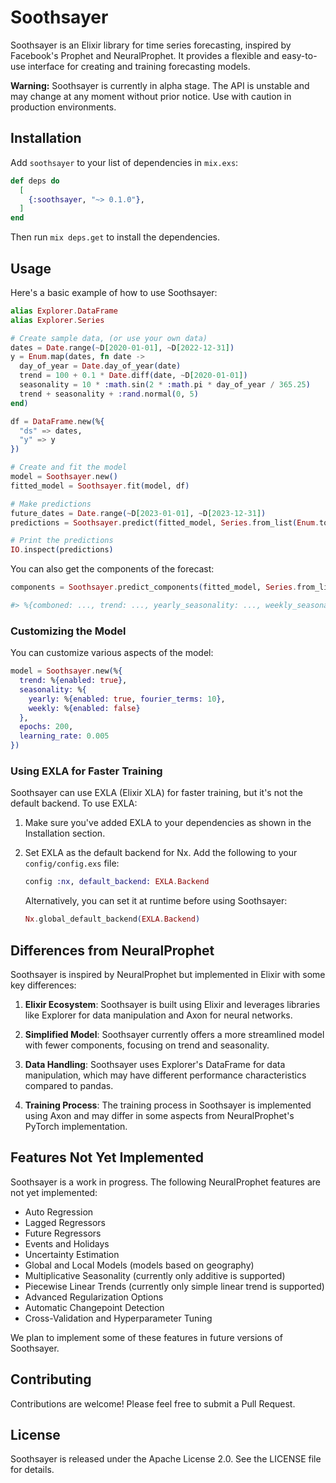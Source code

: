 # Soothsayer

Soothsayer is an Elixir library for time series forecasting, inspired by Facebook's Prophet and NeuralProphet. It provides a flexible and easy-to-use interface for creating and training forecasting models.

**Warning:** Soothsayer is currently in alpha stage. The API is unstable and may change at any moment without prior notice. Use with caution in production environments.

## Installation

Add `soothsayer` to your list of dependencies in `mix.exs`:

```elixir
def deps do
  [
    {:soothsayer, "~> 0.1.0"},
  ]
end
```

Then run `mix deps.get` to install the dependencies.

## Usage

Here's a basic example of how to use Soothsayer:

```elixir
alias Explorer.DataFrame
alias Explorer.Series

# Create sample data, (or use your own data)
dates = Date.range(~D[2020-01-01], ~D[2022-12-31])
y = Enum.map(dates, fn date ->
  day_of_year = Date.day_of_year(date)
  trend = 100 + 0.1 * Date.diff(date, ~D[2020-01-01])
  seasonality = 10 * :math.sin(2 * :math.pi * day_of_year / 365.25)
  trend + seasonality + :rand.normal(0, 5)
end)

df = DataFrame.new(%{
  "ds" => dates,
  "y" => y
})

# Create and fit the model
model = Soothsayer.new()
fitted_model = Soothsayer.fit(model, df)

# Make predictions
future_dates = Date.range(~D[2023-01-01], ~D[2023-12-31])
predictions = Soothsayer.predict(fitted_model, Series.from_list(Enum.to_list(future_dates)))

# Print the predictions
IO.inspect(predictions)
```

You can also get the components of the forecast:

```elixir
components = Soothsayer.predict_components(fitted_model, Series.from_list(Enum.to_list(future_dates)))

#> %{comboned: ..., trend: ..., yearly_seasonality: ..., weekly_seasonality: ...}
```

### Customizing the Model

You can customize various aspects of the model:

```elixir
model = Soothsayer.new(%{
  trend: %{enabled: true},
  seasonality: %{
    yearly: %{enabled: true, fourier_terms: 10},
    weekly: %{enabled: false}
  },
  epochs: 200,
  learning_rate: 0.005
})
```

### Using EXLA for Faster Training

Soothsayer can use EXLA (Elixir XLA) for faster training, but it's not the default backend. To use EXLA:

1. Make sure you've added EXLA to your dependencies as shown in the Installation section.

2. Set EXLA as the default backend for Nx. Add the following to your `config/config.exs` file:

   ```elixir
   config :nx, default_backend: EXLA.Backend
   ```

   Alternatively, you can set it at runtime before using Soothsayer:

   ```elixir
   Nx.global_default_backend(EXLA.Backend)
   ```

## Differences from NeuralProphet

Soothsayer is inspired by NeuralProphet but implemented in Elixir with some key differences:

1. **Elixir Ecosystem**: Soothsayer is built using Elixir and leverages libraries like Explorer for data manipulation and Axon for neural networks.

2. **Simplified Model**: Soothsayer currently offers a more streamlined model with fewer components, focusing on trend and seasonality.

3. **Data Handling**: Soothsayer uses Explorer's DataFrame for data manipulation, which may have different performance characteristics compared to pandas.

4. **Training Process**: The training process in Soothsayer is implemented using Axon and may differ in some aspects from NeuralProphet's PyTorch implementation.

## Features Not Yet Implemented

Soothsayer is a work in progress. The following NeuralProphet features are not yet implemented:

- Auto Regression
- Lagged Regressors
- Future Regressors
- Events and Holidays
- Uncertainty Estimation
- Global and Local Models (models based on geography)
- Multiplicative Seasonality (currently only additive is supported)
- Piecewise Linear Trends (currently only simple linear trend is supported)
- Advanced Regularization Options
- Automatic Changepoint Detection
- Cross-Validation and Hyperparameter Tuning

We plan to implement some of these features in future versions of Soothsayer.

## Contributing

Contributions are welcome! Please feel free to submit a Pull Request.

## License

Soothsayer is released under the Apache License 2.0. See the LICENSE file for details.
